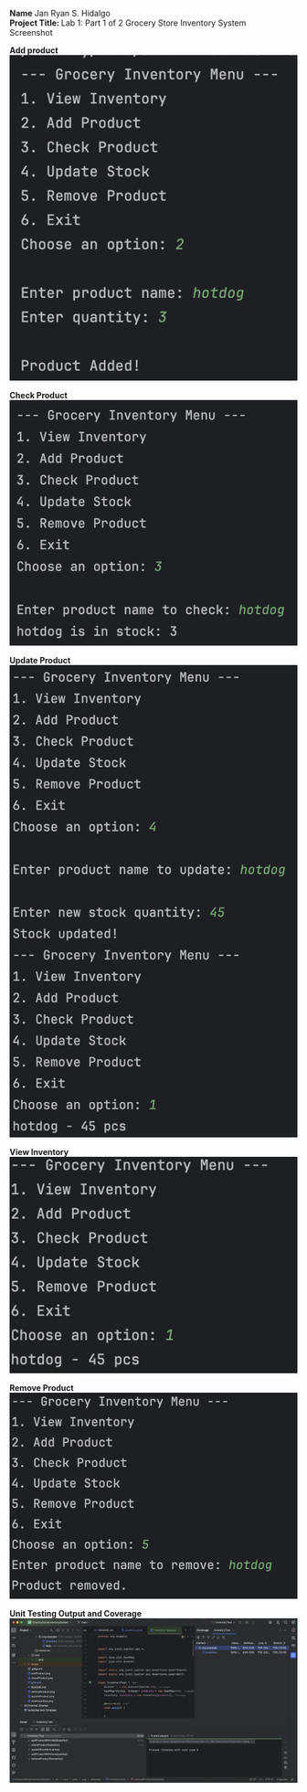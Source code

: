 <b>Name</b> Jan Ryan S. Hidalgo <br>
<b>Project Title: </b> Lab 1: Part 1 of 2 Grocery Store Inventory System <br/>
Screenshot <br>

<b> Add product </b> <br>
![addProduct.png](addProduct.png)

<b> Check Product </b> <br>
![checkProduct.png](checkProduct.png)

<b> Update Product </b> <br>
![updateProduct.png](updateProduct.png)

<b> View Inventory </b> <br>
![viewInventory.png](viewInventory.png)

<b> Remove Product </b> <br>
![removeProduct.png](removeProduct.png)

<b> Unit Testing Output and Coverage </b> <br>
![unitTestingOutputAndCoverage.png](unitTestingOutputAndCoverage.png)

